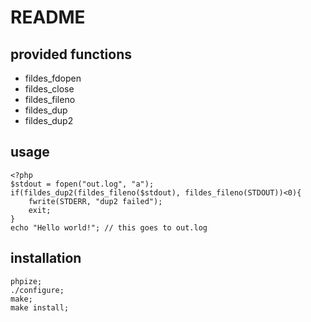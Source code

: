 README
======

provided functions
----------------
* fildes_fdopen
* fildes_close
* fildes_fileno
* fildes_dup
* fildes_dup2

usage
----------------
    <?php
    $stdout = fopen("out.log", "a");
    if(fildes_dup2(fildes_fileno($stdout), fildes_fileno(STDOUT))<0){
        fwrite(STDERR, "dup2 failed");
        exit;
    }
    echo "Hello world!"; // this goes to out.log

installation
----------------
    phpize;
    ./configure;
    make;
    make install;

